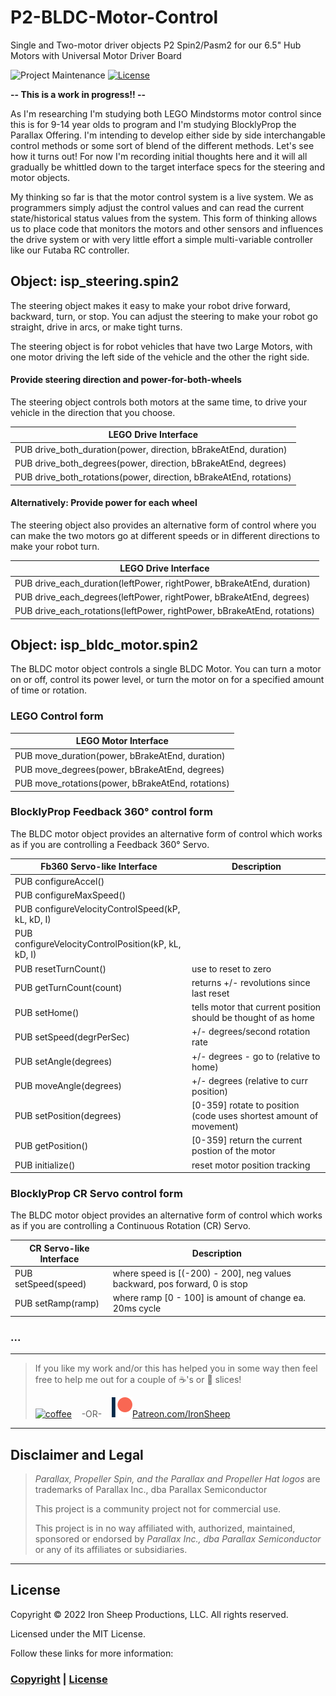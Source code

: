 
# P2-BLDC-Motor-Control
Single and Two-motor driver objects P2 Spin2/Pasm2 for our 6.5" Hub Motors with Universal Motor Driver Board

![Project Maintenance][maintenance-shield]
[![License][license-shield]](LICENSE)

**-- This is a work in progress!! --**

As I'm researching I'm studying both LEGO Mindstorms motor control since this is for 9-14 year olds to program and I'm studying BlocklyProp the Parallax Offering.  I'm intending to develop either side by side interchangable control methods or some sort of blend of the different methods. Let's see how it turns out! For now I'm recording initial thoughts here and it will all gradually be whittled down to the target interface specs for the steering and motor objects.

My thinking so far is that the motor control system is a live system. We as programmers simply adjust the control values and can read the current state/historical status values from the system.  This form of thinking allows us to place code that monitors the motors and other sensors and influences the drive system or with very little effort a simple multi-variable controller like our Futaba RC controller.

## Object: isp_steering.spin2

The steering object makes it easy to make your robot drive forward, backward, turn, or stop. You can adjust the steering to make your robot go straight, drive in arcs, or make tight turns.

The steering object is for robot vehicles that have two Large Motors, with one motor driving the left side of the vehicle and the other the right side. 

#### Provide steering direction and power-for-both-wheels 

The steering object controls both motors at the same time, to drive your vehicle in the direction that you choose.

| LEGO Drive Interface |
| --- |
| PUB drive\_both_duration(power, direction, bBrakeAtEnd, duration)
| PUB drive\_both_degrees(power, direction, bBrakeAtEnd, degrees)
| PUB drive\_both_rotations(power, direction, bBrakeAtEnd, rotations)

#### Alternatively: Provide power for each wheel

The steering object also provides an alternative form of control where you can make the two motors go at different speeds or in different directions to make your robot turn.

| LEGO Drive Interface |
| --- |
| PUB drive\_each\_duration(leftPower, rightPower, bBrakeAtEnd, duration)
| PUB drive\_each\_degrees(leftPower, rightPower, bBrakeAtEnd, degrees)
| PUB drive\_each\_rotations(leftPower, rightPower, bBrakeAtEnd, rotations)


## Object: isp\_bldc_motor.spin2

The BLDC motor object controls a single BLDC Motor. You can turn a motor on or off, control its power level, or turn the motor on for a specified amount of time or rotation.

### LEGO Control form

| LEGO Motor Interface |
| --- |
| PUB move_duration(power, bBrakeAtEnd, duration)
| PUB move_degrees(power, bBrakeAtEnd, degrees)
| PUB move_rotations(power, bBrakeAtEnd, rotations)

### BlocklyProp Feedback 360° control form

The BLDC motor object provides an alternative form of control which works as if you are controlling a Feedback 360° Servo.

| Fb360 Servo-like Interface | Description |
| --- | --- |
| PUB configureAccel() 
| PUB configureMaxSpeed() 
| PUB configureVelocityControlSpeed(kP, kL, kD, I)
| PUB configureVelocityControlPosition(kP, kL, kD, I)
| PUB resetTurnCount() | use to reset to zero 
| PUB getTurnCount(count) | returns +/- revolutions since last reset
| PUB setHome() | tells motor that current position should be thought of as home
| PUB setSpeed(degrPerSec) | +/- degrees/second rotation rate
| PUB setAngle(degrees) | +/- degrees - go to (relative to home)
| PUB moveAngle(degrees) | +/- degrees (relative to curr position)
| PUB setPosition(degrees) | [0-359] rotate to position (code uses shortest amount of movement)
| PUB getPosition() | [0-359] return the current postion of the motor
| PUB initialize() | reset motor position tracking


### BlocklyProp CR Servo control form

The BLDC motor object provides an alternative form of control which works as if you are controlling a Continuous Rotation (CR) Servo.

| CR Servo-like Interface | Description |
| --- | --- |
| PUB setSpeed(speed) | where speed is [(-200) - 200], neg values backward, pos forward, 0 is stop
| PUB setRamp(ramp) | where ramp [0 - 100] is amount of change ea. 20ms cycle


### ...

---

> If you like my work and/or this has helped you in some way then feel free to help me out for a couple of :coffee:'s or :pizza: slices!
>
> [![coffee](https://www.buymeacoffee.com/assets/img/custom_images/black_img.png)](https://www.buymeacoffee.com/ironsheep) &nbsp;&nbsp; -OR- &nbsp;&nbsp; [![Patreon](./images/patreon.png)](https://www.patreon.com/IronSheep?fan_landing=true)[Patreon.com/IronSheep](https://www.patreon.com/IronSheep?fan_landing=true)

---

## Disclaimer and Legal

> *Parallax, Propeller Spin, and the Parallax and Propeller Hat logos* are trademarks of Parallax Inc., dba Parallax Semiconductor
>
> This project is a community project not for commercial use.
>
> This project is in no way affiliated with, authorized, maintained, sponsored or endorsed by *Parallax Inc., dba Parallax Semiconductor* or any of its affiliates or subsidiaries.

---

## License

Copyright © 2022 Iron Sheep Productions, LLC. All rights reserved.

Licensed under the MIT License.

Follow these links for more information:

### [Copyright](copyright) | [License](LICENSE)

[maintenance-shield]: https://img.shields.io/badge/maintainer-stephen%40ironsheep%2ebiz-blue.svg?style=for-the-badge

[marketplace-version]: https://vsmarketplacebadge.apphb.com/version-short/ironsheepproductionsllc.spin2.svg

[marketplace-installs]: https://vsmarketplacebadge.apphb.com/installs-short/ironsheepproductionsllc.spin2.svg

[marketplace-rating]: https://vsmarketplacebadge.apphb.com/rating-short/ironsheepproductionsllc.spin2.svg

[license-shield]: https://camo.githubusercontent.com/bc04f96d911ea5f6e3b00e44fc0731ea74c8e1e9/68747470733a2f2f696d672e736869656c64732e696f2f6769746875622f6c6963656e73652f69616e74726963682f746578742d646976696465722d726f772e7376673f7374796c653d666f722d7468652d6261646765
